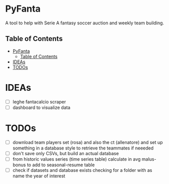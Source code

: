 # PyFanta
A tool to help with Serie A fantasy soccer auction and weekly team building.

## Table of Contents
- [PyFanta](#pyfanta)
  - [Table of Contents](#table-of-contents)
- [IDEAs](#ideas)
- [TODOs](#todos)
  
# IDEAs
- [ ] leghe fantacalcio scraper
- [ ] dashboard to visualize data
  
# TODOs
- [ ] download team players set (rosa) and also the ct (allenatore) and set up something in a database style to retrieve the teammates if neeeded
- [ ] don't save only CSVs, but build an actual database
- [ ] from historic values series (time series table) calculate in avg malus-bonus to add to seasonal-resume table
- [ ] check if datasets and database exists checking for a folder with as name the year of interest